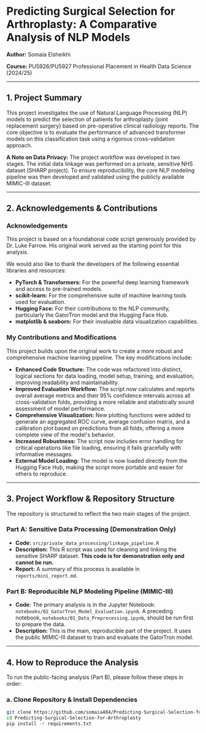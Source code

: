 # **Predicting Surgical Selection for Arthroplasty: A Comparative Analysis of NLP Models**

**Author:** Somaia Elsheikhi

**Course:** PU5926/PU5927 Professional Placement in Health Data Science (2024/25)

---

## **1. Project Summary**

This project investigates the use of Natural Language Processing (NLP) models to predict the selection of patients for arthroplasty (joint replacement surgery) based on pre-operative clinical radiology reports. The core objective is to evaluate the performance of advanced transformer models on this classification task using a rigorous cross-validation approach.

**A Note on Data Privacy:** The project workflow was developed in two stages. The initial data linkage was performed on a private, sensitive NHS dataset (SHARP project). To ensure reproducibility, the core NLP modeling pipeline was then developed and validated using the publicly available MIMIC-III dataset.

---

## **2. Acknowledgements & Contributions**

### **Acknowledgements**
This project is based on a foundational code script generously provided by Dr. Luke Farrow. His original work served as the starting point for this analysis.

We would also like to thank the developers of the following essential libraries and resources:
*   **PyTorch & Transformers:** For the powerful deep learning framework and access to pre-trained models.
*   **scikit-learn:** For the comprehensive suite of machine learning tools used for evaluation.
*   **Hugging Face:** For their contributions to the NLP community, particularly the GatorTron model and the Hugging Face Hub.
*   **matplotlib & seaborn:** For their invaluable data visualization capabilities.

### **My Contributions and Modifications**
This project builds upon the original work to create a more robust and comprehensive machine learning pipeline. The key modifications include:

*   **Enhanced Code Structure:** The code was refactored into distinct, logical sections for data loading, model setup, training, and evaluation, improving readability and maintainability.
*   **Improved Evaluation Workflow:** The script now calculates and reports overall average metrics and their 95% confidence intervals across all cross-validation folds, providing a more reliable and statistically sound assessment of model performance.
*   **Comprehensive Visualization:** New plotting functions were added to generate an aggregated ROC curve, average confusion matrix, and a calibration plot based on predictions from all folds, offering a more complete view of the model's behavior.
*   **Increased Robustness:** The script now includes error handling for critical operations like file loading, ensuring it fails gracefully with informative messages.
*   **External Model Loading:** The model is now loaded directly from the Hugging Face Hub, making the script more portable and easier for others to reproduce.

---

## **3. Project Workflow & Repository Structure**

The repository is structured to reflect the two main stages of the project.

### **Part A: Sensitive Data Processing (Demonstration Only)**
*   **Code:** `src/private_data_processing/linkage_pipeline.R`
*   **Description:** This R script was used for cleaning and linking the sensitive SHARP dataset. **This code is for demonstration only and cannot be run.**
*   **Report:** A summary of this process is available in `reports/mini_report.md`.

### **Part B: Reproducible NLP Modeling Pipeline (MIMIC-III)**
*   **Code:** The primary analysis is in the Jupyter Notebook: `notebooks/02_GatorTron_Model_Evaluation.ipynb`. A preceding notebook, `notebooks/01_Data_Preprocessing.ipynb`, should be run first to prepare the data.
*   **Description:** This is the main, reproducible part of the project. It uses the public MIMIC-III dataset to train and evaluate the GatorTron model.

---

## **4. How to Reproduce the Analysis**

To run the public-facing analysis (Part B), please follow these steps in order:

### **a. Clone Repository & Install Dependencies**
```bash
git clone https://github.com/somaia404/Predicting-Surgical-Selection-for-Arthroplasty.git
cd Predicting-Surgical-Selection-for-Arthroplasty
pip install -r requirements.txt
